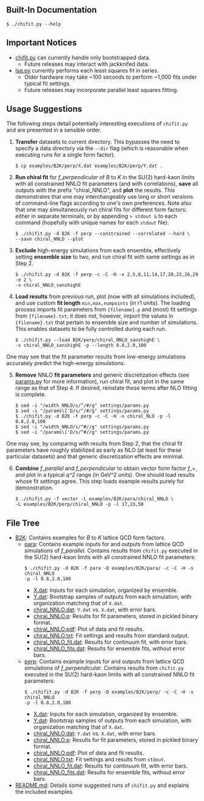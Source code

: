 <!---
  Created by Zechariah Gelzer (University of Iowa) on 2015-03-30.
  Copyright (C) 2015 Zechariah Gelzer.
 
  This program is free software: you can redistribute it and/or modify it under
  the terms of the GNU General Public License as published by the Free Software
  Foundation, either version 3 of the License, or any later version (see
  <http://www.gnu.org/licenses/>).
 
  This program is distributed in the hope that it will be useful, but WITHOUT
  ANY WARRANTY; without even the implied warranty of MERCHANTABILITY or FITNESS
  FOR A PARTICULAR PURPOSE. See the GNU General Public License for more details.
-->

Built-In Documentation
----------------------

    $ ./chifit.py --help

Important Notices
-----------------

+ [chifit.py](../chifit.py) can currently handle only bootstrapped data.
  + Future releases may interact with jackknifed data.
+ [lsq.py](../fitters/lsq.py) currently performs each least squares fit in
  series.
  + Older hardware may take ~100 seconds to perform ~1,000 fits under typical
    fit settings.
  + Future releases may incorporate parallel least squares fitting.

Usage Suggestions
-----------------

The following steps detail potentially interesting executions of `chifit.py` and
are presented in a sensible order.

1. **Transfer** datasets to current directory. This bypasses the need to specify
a data directory via the `--dir` flag (which is reasonable when executing runs
for a single form factor).
    ```
    $ cp examples/B2K/perp/X.dat examples/B2K/perp/Y.dat .
    ```

2. **Run chiral fit** for *f_perpendicular* of *B* to *K* in the SU(2) hard-kaon
limits with all constrained NNLO fit parameters (and with correlations),
**save** all outputs with the prefix "chiral_NNLO", and **plot** the results.
This demonstrates that one may interchangeably use long or short versions of
command-line flags according to one's own preferences. Note also that one may
simultaneously run chiral fits for different form factors: either in separate
terminals, or by appending `> stdout &` to each command (hopefully with unique
names for each `stdout` file).
    ```
    $ ./chifit.py -d B2K -f perp --constrained --correlated --hard \
    --save chiral_NNLO --plot
    ```

3. **Exclude** high-energy simulations from each ensemble, effectively setting
**ensemble size** to two, and run chiral fit with same settings as in Step 2.
    ```
    $ ./chifit.py -d B2K -f perp -c -C -H -x 2,5,8,11,14,17,20,23,26,29 -e 2 \
    -s chiral_NNLO_sanshighE
    ```

4. **Load results** from previous run, plot (now with all simulations included),
and use custom **fit length** `min,max,numpoints` (in r1 units). The loading
process imports fit parameters from `{filename}.p` and (most) fit settings from
`{filename}.txt`; it does not, however, import the values in `{filename}.txt`
that pertain to ensemble size and number of simulations. This enables datasets
to be fully controlled during each run.
    ```
    $ ./chifit.py --load B2K/perp/chiral_NNLO_sanshighE \
    -s chiral_NNLO_sanshighE -p --length 0.8,2.0,100
    ```
One may see that the fit parameter results from low-energy simulations
accurately predict the high-energy simulations.

5. **Remove** NNLO **fit parameters** and generic discretization effects (see
[params.py](../settings/params.py) for more information), run chiral fit, and
plot in the same range as that of Step 4. If desired, reinstate these terms
after NLO fitting is complete.
    ```
    $ sed -i "/width_NNLO/s/^/#/g" settings/params.py
    $ sed -i "/params\['D/s/^/#/g" settings/params.py
    $ ./chifit.py -d B2K -f perp -c -C -H -s chiral_NLO -p -l 0.8,2.0,100
    $ sed -i "/width_NNLO/s/^#//g" settings/params.py
    $ sed -i "/params\['D/s/^#//g" settings/params.py
    ```
One may see, by comparing with results from Step 2, that the chiral fit
parameters have roughly stabilized as early as NLO (at least for these
particular datasets) and that generic discretization effects are minimal.

6. **Combine** *f_parallel* and *f_perpendicular* to obtain vector form factor
*f_+*, and plot in a typical *q^2* range (in GeV^2 units). One should load
results whose fit settings agree. This step loads example results purely for
demonstration.
    ```
    $ ./chifit.py -f vector -L examples/B2K/para/chiral_NNLO \
    -L examples/B2K/perp/chiral_NNLO -p -l 17,23,50
    ```

File Tree
---------

+ [B2K](B2K): Contains examples for *B* to *K* lattice QCD form factors.
  + [para](B2K/para): Contains example inputs for and outputs from lattice QCD
    simulations of *f_parallel*. Contains results from `chifit.py` executed in
    the SU(2) hard-kaon limits with all constrained NNLO fit parameters:
    ```
    $ ./chifit.py -d B2K -f para -D examples/B2K/para/ -c -C -H -s chiral_NNLO 
    -p -l 0.8,2.0,100
    ```
    + [X.dat](B2K/para/X.dat): Inputs for each simulation, organized by
      ensemble.
    + [Y.dat](B2K/para/Y.dat): Bootstrap samples of outputs from each
      simulation, with organization matching that of `X.dat`.
    + [chiral_NNLO.dat](B2K/para/chiral_NNLO.dat): `Y.dat` vs. `X.dat`, with
      error bars.
    + [chiral_NNLO.p](B2K/para/chiral_NNLO.p): Results for fit parameters,
      stored in pickled binary format.
    + [chiral_NNLO.pdf](B2K/para/chiral_NNLO.pdf): Plot of data and fit results.
    + [chiral_NNLO.txt](B2K/para/chiral_NNLO.txt): Fit settings and results from
      standard output.
    + [chiral_NNLO_fit.dat](B2K/para/chiral_NNLO_fit.dat): Results for continuum
      fit, with error bars.
    + [chiral_NNLO_fits.dat](B2K/para/chiral_NNLO_fits.dat): Results for
      ensemble fits, without error bars.
  + [perp](B2K/perp): Contains example inputs for and outputs from lattice QCD
    simulations of *f_perpendicular*. Contains results from `chifit.py` executed
    in the SU(2) hard-kaon limits with all constrained NNLO fit parameters:
    ```
    $ ./chifit.py -d B2K -f perp -D examples/B2K/perp/ -c -C -H -s chiral_NNLO 
    -p -l 0.8,2.0,100
    ```
    + [X.dat](B2K/perp/X.dat): Inputs for each simulation, organized by
      ensemble.
    + [Y.dat](B2K/perp/Y.dat): Bootstrap samples of outputs from each
      simulation, with organization matching that of `X.dat`.
    + [chiral_NNLO.dat](B2K/perp/chiral_NNLO.dat): `Y.dat` vs. `X.dat`, with
      error bars.
    + [chiral_NNLO.p](B2K/perp/chiral_NNLO.p): Results for fit parameters,
      stored in pickled binary format.
    + [chiral_NNLO.pdf](B2K/perp/chiral_NNLO.pdf): Plot of data and fit results.
    + [chiral_NNLO.txt](B2K/perp/chiral_NNLO.txt): Fit settings and results from
      `stdout`.
    + [chiral_NNLO_fit.dat](B2K/perp/chiral_NNLO_fit.dat): Results for continuum
      fit, with error bars.
    + [chiral_NNLO_fits.dat](B2K/perp/chiral_NNLO_fits.dat): Results for
      ensemble fits, without error bars.
+ [README.md](README.md): Details some suggested runs of `chifit.py` and
  explains the included examples.
